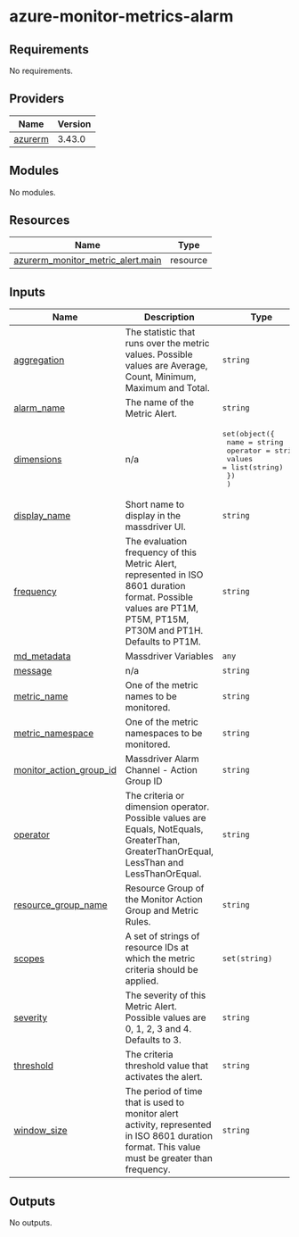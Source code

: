 # azure-monitor-metrics-alarm

<!-- BEGINNING OF PRE-COMMIT-TERRAFORM DOCS HOOK -->
## Requirements

No requirements.

## Providers

| Name | Version |
|------|---------|
| <a name="provider_azurerm"></a> [azurerm](#provider\_azurerm) | 3.43.0 |

## Modules

No modules.

## Resources

| Name | Type |
|------|------|
| [azurerm_monitor_metric_alert.main](https://registry.terraform.io/providers/hashicorp/azurerm/latest/docs/resources/monitor_metric_alert) | resource |

## Inputs

| Name | Description | Type | Default | Required |
|------|-------------|------|---------|:--------:|
| <a name="input_aggregation"></a> [aggregation](#input\_aggregation) | The statistic that runs over the metric values. Possible values are Average, Count, Minimum, Maximum and Total. | `string` | n/a | yes |
| <a name="input_alarm_name"></a> [alarm\_name](#input\_alarm\_name) | The name of the Metric Alert. | `string` | n/a | yes |
| <a name="input_dimensions"></a> [dimensions](#input\_dimensions) | n/a | <pre>set(object({<br>    name     = string<br>    operator = string<br>    values   = list(string)<br>    })<br>  )</pre> | `[]` | no |
| <a name="input_display_name"></a> [display\_name](#input\_display\_name) | Short name to display in the massdriver UI. | `string` | n/a | yes |
| <a name="input_frequency"></a> [frequency](#input\_frequency) | The evaluation frequency of this Metric Alert, represented in ISO 8601 duration format. Possible values are PT1M, PT5M, PT15M, PT30M and PT1H. Defaults to PT1M. | `string` | n/a | yes |
| <a name="input_md_metadata"></a> [md\_metadata](#input\_md\_metadata) | Massdriver Variables | `any` | n/a | yes |
| <a name="input_message"></a> [message](#input\_message) | n/a | `string` | n/a | yes |
| <a name="input_metric_name"></a> [metric\_name](#input\_metric\_name) | One of the metric names to be monitored. | `string` | n/a | yes |
| <a name="input_metric_namespace"></a> [metric\_namespace](#input\_metric\_namespace) | One of the metric namespaces to be monitored. | `string` | n/a | yes |
| <a name="input_monitor_action_group_id"></a> [monitor\_action\_group\_id](#input\_monitor\_action\_group\_id) | Massdriver Alarm Channel - Action Group ID | `string` | n/a | yes |
| <a name="input_operator"></a> [operator](#input\_operator) | The criteria or dimension operator. Possible values are Equals, NotEquals, GreaterThan, GreaterThanOrEqual, LessThan and LessThanOrEqual. | `string` | n/a | yes |
| <a name="input_resource_group_name"></a> [resource\_group\_name](#input\_resource\_group\_name) | Resource Group of the Monitor Action Group and Metric Rules. | `string` | n/a | yes |
| <a name="input_scopes"></a> [scopes](#input\_scopes) | A set of strings of resource IDs at which the metric criteria should be applied. | `set(string)` | n/a | yes |
| <a name="input_severity"></a> [severity](#input\_severity) | The severity of this Metric Alert. Possible values are 0, 1, 2, 3 and 4. Defaults to 3. | `string` | n/a | yes |
| <a name="input_threshold"></a> [threshold](#input\_threshold) | The criteria threshold value that activates the alert. | `string` | n/a | yes |
| <a name="input_window_size"></a> [window\_size](#input\_window\_size) | The period of time that is used to monitor alert activity, represented in ISO 8601 duration format. This value must be greater than frequency. | `string` | n/a | yes |

## Outputs

No outputs.
<!-- END OF PRE-COMMIT-TERRAFORM DOCS HOOK -->
